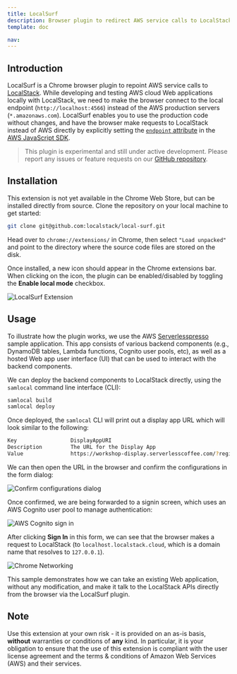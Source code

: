 ```yaml
---
title: LocalSurf
description: Browser plugin to redirect AWS service calls to LocalStack.
template: doc

nav: 
---
```


## Introduction

LocalSurf is a Chrome browser plugin to repoint AWS service calls to [LocalStack](https://localstack.cloud/).
While developing and testing AWS cloud Web applications locally with LocalStack, we need to make the browser connect to the local endpoint (`http://localhost:4566`) instead of the AWS production servers (`*.amazonaws.com`).
 LocalSurf enables you to use the production code without changes, and have the browser make requests to LocalStack instead of AWS directly by explicitly setting the [`endpoint`  attribute](https://docs.aws.amazon.com/sdk-for-javascript/v2/developer-guide/specifying-endpoints.html) in the [AWS JavaScript SDK](https://docs.aws.amazon.com/AWSJavaScriptSDK/latest/AWS/Endpoint.html).

> This plugin is experimental and still under active development.
> Please report any issues or feature requests on our [GitHub repository](https://github.com/localstack/local-surf).

## Installation

This extension is not yet available in the Chrome Web Store, but can be installed directly from source.
Clone the repository on your local machine to get started:

```bash
git clone git@github.com:localstack/local-surf.git
```

Head over to `chrome://extensions/`  in Chrome, then select  `"Load unpacked"`  and point to the directory where the source code files are stored on the disk.

Once installed, a new icon should appear in the Chrome extensions bar.
When clicking on the icon, the plugin can be enabled/disabled by toggling the **Enable local mode** checkbox.


![LocalSurf Extension](/images/aws/localsurf-extension.png)

## Usage

To illustrate how the plugin works, we use the AWS [Serverlesspresso](https://github.com/aws-samples/serverless-coffee-workshop) sample application.
This app consists of various backend components (e.g., DynamoDB tables, Lambda functions, Cognito user pools, etc), as well as a hosted Web app user interface (UI) that can be used to interact with the backend components.

We can deploy the backend components to LocalStack directly, using the `samlocal` command line interface (CLI):

```bash
samlocal build
samlocal deploy
```

Once deployed, the `samlocal` CLI will print out a display app URL which will look similar to the following:

```bash
Key                 DisplayAppURI
Description         The URL for the Display App
Value               https://workshop-display.serverlesscoffee.com/?region=us-east-1&userPoolId=us-east-1_43c9800e64c84467aa0abdb102e226ef&userPoolWebClientId=vr9aw2jr7iv36ezwaaqlzzkvbp&poolId=us-east-1:95dc88d0-1029-48fe-ba7b-1e6a9741bfc5&host=localhost.localstack.cloud&orderManagerEndpoint=https://fapencq0ue.execute-api.amazonaws.com:4566/Prod&APIGWEndpointValidatorService=https://psmdc7b1lv.execute-api.amazonaws.com:4566/Prod&APIGWEndpointConfigService=https://hw7yw61ba7.execute-api.amazonaws.com:4566/Prod
```

We can then open the URL in the browser and confirm the configurations in the form dialog:

![Confirm configurations dialog](/images/aws/serverlesspresso-config.png)

Once confirmed, we are being forwarded to a signin screen, which uses an AWS Cognito user pool to manage authentication:

![AWS Cognito sign in](/images/aws/serverlesspresso-login.png)

After clicking **Sign In** in this form, we can see that the browser makes a request to LocalStack (to  `localhost.localstack.cloud`, which is a domain name that resolves to `127.0.0.1`).

![Chrome Networking](/images/aws/chrome-networking.png)

This sample demonstrates how we can take an existing Web application, without any modification, and make it talk to the LocalStack APIs directly from the browser via the LocalSurf plugin.

## Note

Use this extension at your own risk - it is provided on an as-is basis,  **without**  warranties or conditions of **any** kind.
In particular, it is your obligation to ensure that the use of this extension is compliant with the user license agreement and the terms & conditions of Amazon Web Services (AWS) and their services.